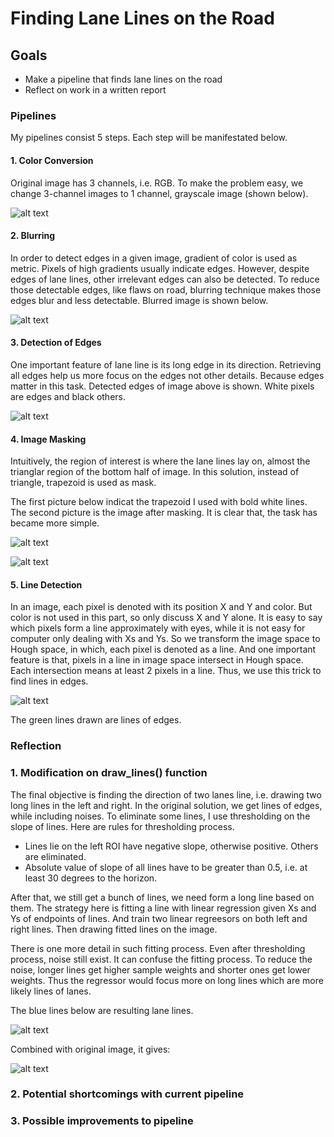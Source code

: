 # **Finding Lane Lines on the Road** 

## Goals

* Make a pipeline that finds lane lines on the road
* Reflect on work in a written report

### Pipelines

My pipelines consist 5 steps. Each step will be manifestated below.

#### 1. Color Conversion

Original image has 3 channels, i.e. RGB. To make the problem easy, we change 3-channel images to 1 channel, grayscale image (shown below).

![alt text][grayScale]

#### 2. Blurring

In order to detect edges in a given image, gradient of color is used as metric. Pixels of high gradients usually indicate edges. However, despite edges of lane lines, other irrelevant edges can also be detected. To reduce those detectable edges, like flaws on road, blurring technique makes those edges blur and less detectable. Blurred image is shown below.

![alt text][blur]

#### 3. Detection of Edges

One important feature of lane line is its long edge in its direction. Retrieving all edges help us more focus on the edges not 
other details. Because edges matter in this task. Detected edges of image above is shown. White pixels are edges and black others.

![alt text][edges]

#### 4. Image Masking

Intuitively, the region of interest is where the lane lines lay on, almost the trianglar region of the bottom half of image. In this solution, instead of triangle, trapezoid is used as mask.

The first picture below indicat the trapezoid I used with bold white lines. The second picture is the image after masking. It is clear that, the task has became more simple.

![alt text][mask]

![alt text][masked]

#### 5. Line Detection

In an image, each pixel is denoted with its position X and Y and color. But color is not used in this part, so only discuss X and Y alone. It is easy to say which pixels form a line approximately with eyes, while it is not easy for computer only dealing with Xs and Ys. So we transform the image space to Hough space, in which, each pixel is denoted as a line. And one important feature is that, pixels in a line in image space intersect in Hough space. Each intersection means at least 2 pixels in a line. Thus, we use this trick to find lines in edges.

![alt text][rawLine]

The green lines drawn are lines of edges.


### Reflection

### 1. Modification on draw_lines() function

The final objective is finding the direction of two lanes line, i.e. drawing two long lines in the left and right. In the original solution, we get lines of edges, while including noises. To eliminate some lines, I use thresholding on the slope of lines. Here are rules for thresholding process.

- Lines lie on the left ROI have negative slope, otherwise positive. Others are eliminated.
- Absolute value of slope of all lines have to be greater than 0.5, i.e. at least 30 degrees to the horizon.

After that, we still get a bunch of lines, we need form a long line based on them. The strategy here is fitting a line with linear regression given Xs and Ys of endpoints of lines. And train two linear regreesors on both left and right lines. Then drawing fitted lines on the image. 

There is one more detail in such fitting process. Even after thresholding process, noise still exist. It can confuse the fitting process. To reduce the noise, longer lines get higher sample weights and shorter ones get lower weights. Thus the regressor would focus more on long lines which are more likely lines of lanes.

The blue lines below are resulting lane lines.

![alt text][line]

Combined with original image, it gives: 

![alt text][final]

### 2. Potential shortcomings with current pipeline



### 3. Possible improvements to pipeline


[grayScale]: ./writeup_images/gray_scale.jpg "Grayscale"
[blur]: ./writeup_images/blur.jpg "Blur"
[edges]: ./writeup_images/edges.jpg "Edges"
[mask]: ./writeup_images/mask.jpg "Mask"
[masked]: ./writeup_images/masked.jpg "Masked"
[rawLine]: ./writeup_images/raw_line.jpg "RawLine"
[line]: ./writeup_images/line.jpg "Line"
[final]: ./writeup_images/final_extend.jpg "Final"

